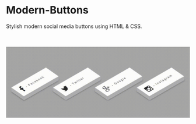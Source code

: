 # Modern-Buttons
Stylish modern social media buttons using HTML & CSS. <br/><br/><br/>

![alt text](https://github.com/AAVision/Modern-Buttons/blob/master/demo.gif?raw=true)

